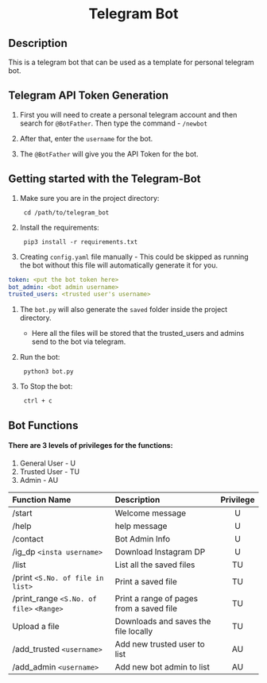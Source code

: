 <p align="center">
	<h1 align="center"> Telegram Bot </h1>
</p>

## Description

This is a telegram bot that can be used as a template for personal telegram bot.

## Telegram API Token Generation

1. First you will need to create a personal telegram account and then search for `@BotFather`. Then type the command - `/newbot`

1. After that, enter the `username` for the bot.

1. The `@BotFather` will give you the API Token for the bot.

## Getting started with the Telegram-Bot

1. Make sure you are in the project directory: 

        cd /path/to/telegram_bot
        
1. Install the requirements: 

        pip3 install -r requirements.txt

1. Creating `config.yaml` file manually - This could be skipped as running the bot without this file will automatically generate it for you.

```yaml
token: <put the bot token here>
bot_admin: <bot admin username>
trusted_users: <trusted user's username>
```
	
1. The `bot.py` will also generate the `saved` folder inside the project directory.

    - Here all the files will be stored that the trusted_users and admins send to the bot via telegram.

1. Run the bot: 

        python3 bot.py

1. To Stop the bot: 

        ctrl + c

## Bot Functions

#### There are 3 levels of privileges for the functions:
1. General User - U
1. Trusted User - TU
1. Admin - AU

|Function Name|Description|Privilege|
|:---|:---|:---:|
|   /start |   Welcome message |    U   |
|   /help  |   help message    |   U   |
|   /contact    |   Bot Admin Info  |   U   |
|   /ig_dp `<insta username>` |   Download Instagram DP   |   U   |
|   /list   |   List all the saved files    |   TU   |
|   /print `<S.No. of file in list>` |   Print a saved file  |   TU  |
|   /print_range `<S.No. of file>` `<Range>` |   Print a range of pages from a saved file  |   TU  |
|   Upload a file | Downloads and saves the file locally | TU |
| /add_trusted `<username>` | Add new trusted user to list | AU |
| /add_admin `<username>` | Add new bot admin to list | AU |